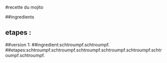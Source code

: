 #recette du mojito

##ingredients

## etapes :

##version 1:
##ingredient:schtroumpf.schtroumpf.
##etapes:schtroumpf.schtroumpf.schtroumpf.schtroumpf.schtroumpf.schtroumpf.schtroumpf.

